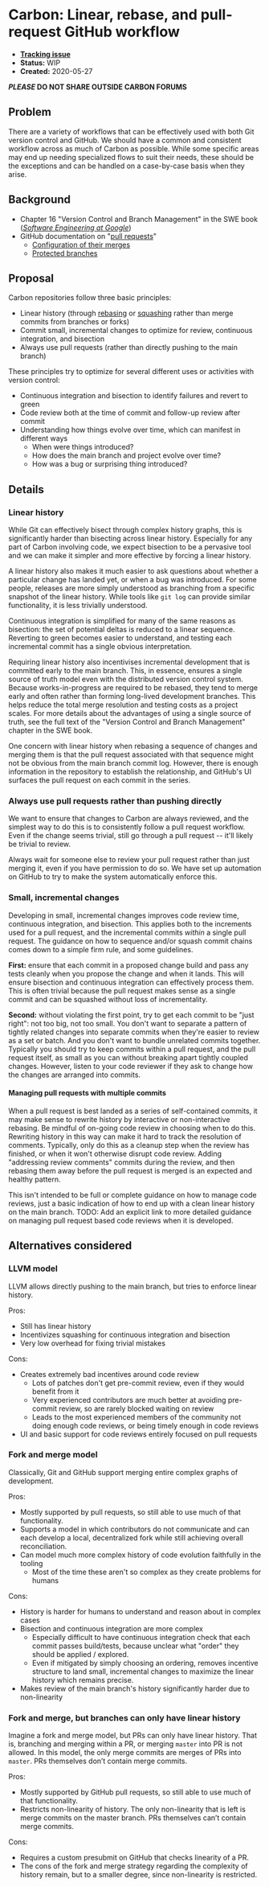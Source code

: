 <!--
Part of the Carbon Language project, under the Apache License v2.0 with LLVM
Exceptions. See /LICENSE for license information.
SPDX-License-Identifier: Apache-2.0 WITH LLVM-exception
-->

# Carbon: Linear, rebase, and pull-request GitHub workflow


- **[Tracking issue](https://github.com/carbon-language/carbon-lang/issues/TODO)**
- **Status:** WIP
- **Created:** 2020-05-27

**_PLEASE_ DO NOT SHARE OUTSIDE CARBON FORUMS**

## Problem

There are a variety of workflows that can be effectively used with both Git
version control and GitHub. We should have a common and consistent workflow
across as much of Carbon as possible. While some specific areas may end up
needing specialized flows to suit their needs, these should be the exceptions
and can be handled on a case-by-case basis when they arise.

## Background

- Chapter 16 "Version Control and Branch Management" in the SWE book
  (_[Software Engineering at Google](https://www.amazon.com/Software-Engineering-Google-Lessons-Programming/dp/1492082791)_)
- GitHub documentation on
  "[pull requests](https://help.github.com/en/github/collaborating-with-issues-and-pull-requests/about-pull-requests)"
  - [Configuration of their merges](https://help.github.com/en/github/administering-a-repository/configuring-pull-request-merges)
  - [Protected branches](https://help.github.com/en/github/administering-a-repository/about-protected-branches)

## Proposal

Carbon repositories follow three basic principles:

- Linear history (through
  [rebasing](https://help.github.com/en/github/collaborating-with-issues-and-pull-requests/about-pull-request-merges#rebase-and-merge-your-pull-request-commits)
  or
  [squashing](https://help.github.com/en/github/collaborating-with-issues-and-pull-requests/about-pull-request-merges#squash-and-merge-your-pull-request-commits)
  rather than merge commits from branches or forks)
- Commit small, incremental changes to optimize for review, continuous
  integration, and bisection
- Always use pull requests (rather than directly pushing to the main branch)

These principles try to optimize for several different uses or activities with
version control:

- Continuous integration and bisection to identify failures and revert to green
- Code review both at the time of commit and follow-up review after commit
- Understanding how things evolve over time, which can manifest in different
  ways
  - When were things introduced?
  - How does the main branch and project evolve over time?
  - How was a bug or surprising thing introduced?

## Details

### Linear history

While Git can effectively bisect through complex history graphs, this is
significantly harder than bisecting across linear history. Especially for any
part of Carbon involving code, we expect bisection to be a pervasive tool and we
can make it simpler and more effective by forcing a linear history.

A linear history also makes it much easier to ask questions about whether a
particular change has landed yet, or when a bug was introduced. For some people,
releases are more simply understood as branching from a specific snapshot of the
linear history. While tools like `git log` can provide similar functionality, it
is less trivially understood.

Continuous integration is simplified for many of the same reasons as bisection:
the set of potential deltas is reduced to a linear sequence. Reverting to green
becomes easier to understand, and testing each incremental commit has a single
obvious interpretation.

Requiring linear history also incentivises incremental development that is
committed early to the main branch. This, in essence, ensures a single source of
truth model even with the distributed version control system. Because
works-in-progress are required to be rebased, they tend to merge early and often
rather than forming long-lived development branches. This helps reduce the total
merge resolution and testing costs as a project scales. For more details about
the advantages of using a single source of truth, see the full text of the
"Version Control and Branch Management" chapter in the SWE book.

One concern with linear history when rebasing a sequence of changes and merging
them is that the pull request associated with that sequence might not be obvious
from the main branch commit log. However, there is enough information in the
repository to establish the relationship, and GitHub's UI surfaces the pull
request on each commit in the series.

### Always use pull requests rather than pushing directly

We want to ensure that changes to Carbon are always reviewed, and the simplest
way to do this is to consistently follow a pull request workflow. Even if the
change seems trivial, still go through a pull request -- it'll likely be trivial
to review.

Always wait for someone else to review your pull request rather than just
merging it, even if you have permission to do so. We have set up automation on
GitHub to try to make the system automatically enforce this.

### Small, incremental changes

Developing in small, incremental changes improves code review time, continuous
integration, and bisection. This applies both to the increments used for a pull
request, and the incremental commits _within_ a single pull request. The
guidance on how to sequence and/or squash commit chains comes down to a simple
firm rule, and some guidelines.

**First:** ensure that each commit in a proposed change build and pass any tests
cleanly when you propose the change and when it lands. This will ensure
bisection and continuous integration can effectively process them. This is often
trivial because the pull request makes sense as a single commit and can be
squashed without loss of incrementality.

**Second:** without violating the first point, try to get each commit to be
"just right": not too big, not too small. You don't want to separate a pattern
of tightly related changes into separate commits when they're easier to review
as a set or batch. And you don't want to bundle unrelated commits together.
Typically you should try to keep commits within a pull request, and the pull
request itself, as small as you can without breaking apart tightly coupled
changes. However, listen to your code reviewer if they ask to change how the
changes are arranged into commits.

#### Managing pull requests with multiple commits

When a pull request is best landed as a series of self-contained commits, it may
make sense to rewrite history by interactive or non-interactive rebasing. Be
mindful of on-going code review in choosing when to do this. Rewriting history
in this way can make it hard to track the resolution of comments. Typically,
only do this as a cleanup step when the review has finished, or when it won't
otherwise disrupt code review. Adding "addressing review comments" commits
during the review, and then rebasing them away before the pull request is merged
is an expected and healthy pattern.

This isn't intended to be full or complete guidance on how to manage code
reviews, just a basic indication of how to end up with a clean linear history on
the main branch. TODO: Add an explicit link to more detailed guidance on
managing pull request based code reviews when it is developed.

## Alternatives considered

### LLVM model

LLVM allows directly pushing to the main branch, but tries to enforce linear
history.

Pros:

- Still has linear history
- Incentivizes squashing for continuous integration and bisection
- Very low overhead for fixing trivial mistakes

Cons:

- Creates extremely bad incentives around code review
  - Lots of patches don't get pre-commit review, even if they would benefit from
    it
  - Very experienced contributors are much better at avoiding pre-commit review,
    so are rarely blocked waiting on review
  - Leads to the most experienced members of the community not doing enough code
    reviews, or being timely enough in code reviews
- UI and basic support for code reviews entirely focused on pull requests

### Fork and merge model

Classically, Git and GitHub support merging entire complex graphs of
development.

Pros:

- Mostly supported by pull requests, so still able to use much of that
  functionality.
- Supports a model in which contributors do not communicate and can each develop
  a local, decentralized fork while still achieving overall reconciliation.
- Can model much more complex history of code evolution faithfully in the
  tooling
  - Most of the time these aren't so complex as they create problems for humans

Cons:

- History is harder for humans to understand and reason about in complex cases
- Bisection and continuous integration are more complex
  - Especially difficult to have continuous integration check that each commit
    passes build/tests, because unclear what "order" they should be applied /
    explored.
  - Even if mitigated by simply choosing an ordering, removes incentive
    structure to land small, incremental changes to maximize the linear history
    which remains precise.
- Makes review of the main branch's history significantly harder due to
  non-linearity

### Fork and merge, but branches can only have linear history

Imagine a fork and merge model, but PRs can only have linear history. That is,
branching and merging within a PR, or merging `master` into PR is not allowed.
In this model, the only merge commits are merges of PRs into `master`. PRs
themselves don’t contain merge commits.

Pros:

- Mostly supported by GitHub pull requests, so still able to use much of that
  functionality.
- Restricts non-linearity of history. The only non-linearity that is left is
  merge commits on the master branch. PRs themselves can’t contain merge
  commits.

Cons:

- Requires a custom presubmit on GitHub that checks linearity of a PR.
- The cons of the fork and merge strategy regarding the complexity of history
  remain, but to a smaller degree, since non-linearity is restricted.
